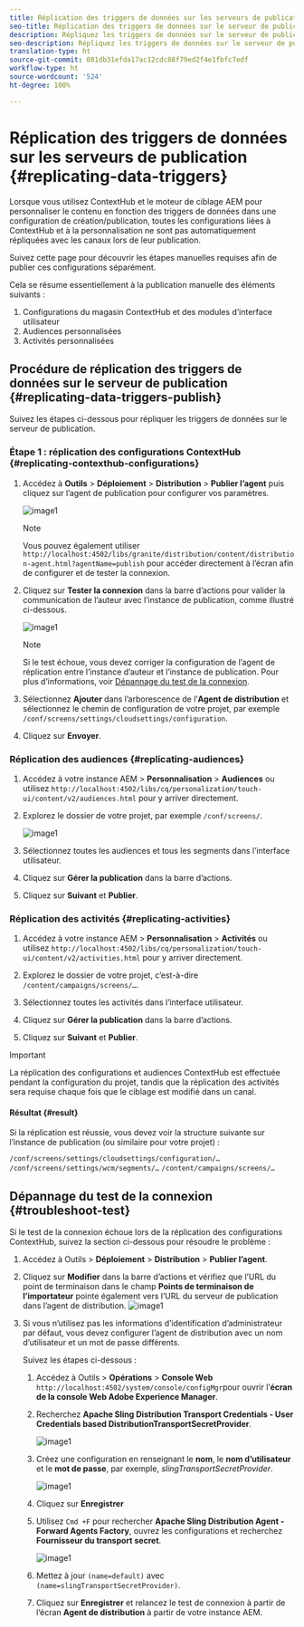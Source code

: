 ```yaml
---
title: Réplication des triggers de données sur les serveurs de publication
seo-title: Réplication des triggers de données sur le serveur de publication
description: Répliquez les triggers de données sur le serveur de publication.
seo-description: Répliquez les triggers de données sur le serveur de publication.
translation-type: ht
source-git-commit: 081db31efda17ac12cdc88f79ed2f4e1fbfc7edf
workflow-type: ht
source-wordcount: '524'
ht-degree: 100%

---
```



# Réplication des triggers de données sur les serveurs de publication {#replicating-data-triggers}

Lorsque vous utilisez ContextHub et le moteur de ciblage AEM pour personnaliser le contenu en fonction des triggers de données dans une configuration de création/publication, toutes les configurations liées à ContextHub et à la personnalisation ne sont pas automatiquement répliquées avec les canaux lors de leur publication.

Suivez cette page pour découvrir les étapes manuelles requises afin de publier ces configurations séparément.

Cela se résume essentiellement à la publication manuelle des éléments suivants :

1. Configurations du magasin ContextHub et des modules d’interface utilisateur
1. Audiences personnalisées
1. Activités personnalisées

## Procédure de réplication des triggers de données sur le serveur de publication {#replicating-data-triggers-publish}

Suivez les étapes ci-dessous pour répliquer les triggers de données sur le serveur de publication.

### Étape 1 : réplication des configurations ContextHub {#replicating-contexthub-configurations}

1. Accédez à **Outils** > **Déploiement** > **Distribution** > **Publier l’agent** puis cliquez sur l’agent de publication pour configurer vos paramètres.

   ![image1](/help/user-guide/assets/replicating-triggers/replicating-triggers1.png)

   >[!NOTE]
   >
   >Vous pouvez également utiliser `http://localhost:4502/libs/granite/distribution/content/distribution-agent.html?agentName=publish` pour accéder directement à l’écran afin de configurer et de tester la connexion.

1. Cliquez sur **Tester la connexion** dans la barre d’actions pour valider la communication de l’auteur avec l’instance de publication, comme illustré ci-dessous.

   ![image1](/help/user-guide/assets/replicating-triggers/replicating-triggers2.png)

   >[!NOTE]
   >
   >Si le test échoue, vous devez corriger la configuration de l’agent de réplication entre l’instance d’auteur et l’instance de publication. Pour plus d’informations, voir [Dépannage du test de la connexion](/help/user-guide/replicating-data-triggers.md#troubleshoot-test).

1. Sélectionnez **Ajouter** dans l’arborescence de l’**Agent de distribution** et sélectionnez le chemin de configuration de votre projet, par exemple `/conf/screens/settings/cloudsettings/configuration`.

1. Cliquez sur **Envoyer**.

### Réplication des audiences {#replicating-audiences}

1. Accédez à votre instance AEM > **Personnalisation** > **Audiences** ou utilisez `http://localhost:4502/libs/cq/personalization/touch-ui/content/v2/audiences.html` pour y arriver directement.

1. Explorez le dossier de votre projet, par exemple `/conf/screens/`.

   ![image1](/help/user-guide/assets/replicating-triggers/replicating-triggers10.png)

1. Sélectionnez toutes les audiences et tous les segments dans l’interface utilisateur.

1. Cliquez sur **Gérer la publication** dans la barre d’actions.

1. Cliquez sur **Suivant** et **Publier**.

### Réplication des activités {#replicating-activities}

1. Accédez à votre instance AEM > **Personnalisation** > **Activités** ou utilisez `http://localhost:4502/libs/cq/personalization/touch-ui/content/v2/activities.html` pour y arriver directement.

1. Explorez le dossier de votre projet, c’est-à-dire `/content/campaigns/screens/…`.

1. Sélectionnez toutes les activités dans l’interface utilisateur.

1. Cliquez sur **Gérer la publication** dans la barre d’actions.

1. Cliquez sur **Suivant** et **Publier**.

>[!IMPORTANT]
>
>La réplication des configurations et audiences ContextHub est effectuée pendant la configuration du projet, tandis que la réplication des activités sera requise chaque fois que le ciblage est modifié dans un canal.

#### Résultat {#result}

Si la réplication est réussie, vous devez voir la structure suivante sur l’instance de publication (ou similaire pour votre projet) :

`/conf/screens/settings/cloudsettings/configuration/…`
`/conf/screens/settings/wcm/segments/…`
`/content/campaigns/screens/…`

## Dépannage du test de la connexion {#troubleshoot-test}

Si le test de la connexion échoue lors de la réplication des configurations ContextHub, suivez la section ci-dessous pour résoudre le problème :

1. Accédez à Outils > **Déploiement** > **Distribution** > **Publier l’agent**.

1. Cliquez sur **Modifier** dans la barre d’actions et vérifiez que l’URL du point de terminaison dans le champ **Points de terminaison de l’importateur** pointe également vers l’URL du serveur de publication dans l’agent de distribution.
   ![image1](/help/user-guide/assets/replicating-triggers/replicating-triggers9.png)

1. Si vous n’utilisez pas les informations d’identification d’administrateur par défaut, vous devez configurer l’agent de distribution avec un nom d’utilisateur et un mot de passe différents.

   Suivez les étapes ci-dessous :

   1. Accédez à Outils > **Opérations** > **Console Web** `http://localhost:4502/system/console/configMgr`pour ouvrir l’**écran de la console Web Adobe Experience Manager**.
   1. Recherchez **Apache Sling Distribution Transport Credentials - User Credentials based DistributionTransportSecretProvider**.

      ![image1](/help/user-guide/assets/replicating-triggers/replicating-triggers6.png)

   1. Créez une configuration en renseignant le **nom**, le **nom d’utilisateur** et le **mot de passe**, par exemple, *slingTransportSecretProvider*.

      ![image1](/help/user-guide/assets/replicating-triggers/replicating-triggers7.png)

   1. Cliquez sur **Enregistrer**
   1. Utilisez `Cmd +F` pour rechercher **Apache Sling Distribution Agent - Forward Agents Factory**, ouvrez les configurations et recherchez **Fournisseur du transport secret**.

      ![image1](/help/user-guide/assets/replicating-triggers/replicating-triggers8.png)

   1. Mettez à jour `(name=default)` avec `(name=slingTransportSecretProvider)`.
   1. Cliquez sur **Enregistrer** et relancez le test de connexion à partir de l’écran **Agent de distribution** à partir de votre instance AEM.
